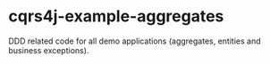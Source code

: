 # cqrs4j-example-aggregates
DDD related code for all demo applications (aggregates, entities and business exceptions).

